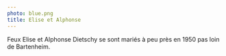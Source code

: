 ```yaml
---
photo: blue.png
title: Elise et Alphonse
---
```

Feux Elise et Alphonse Dietschy se sont mariés à peu près en 1950 pas loin de Bartenheim.
